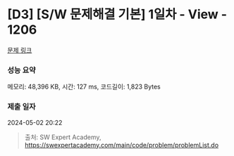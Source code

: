 # [D3] [S/W 문제해결 기본] 1일차 - View - 1206 

[문제 링크](https://swexpertacademy.com/main/code/problem/problemDetail.do?contestProbId=AV134DPqAA8CFAYh) 

### 성능 요약

메모리: 48,396 KB, 시간: 127 ms, 코드길이: 1,823 Bytes

### 제출 일자

2024-05-02 20:22



> 출처: SW Expert Academy, https://swexpertacademy.com/main/code/problem/problemList.do